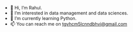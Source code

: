 - 👋 Hi, I’m Rahul.
- 👀 I’m interested in data management and data sciences.
- 🌱 I’m currently learning Python.
- 📫 You can reach me on tgvhcm5lcnndbhvi@gmail.com

<!---
rahul142005/rahul142005 is a ✨ special ✨ repository because its `README.md` (this file) appears on your GitHub profile.
You can click the Preview link to take a look at your changes.
--->
